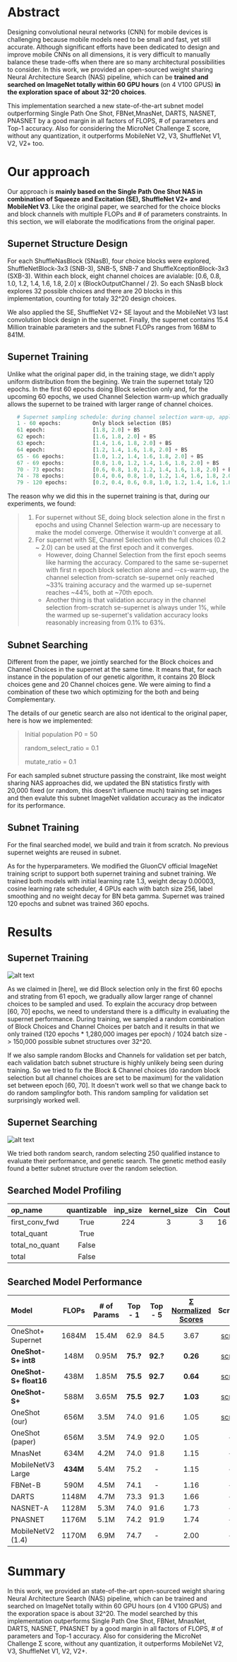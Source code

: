 
# Abstract

Designing convolutional neural networks (CNN) for mobile devices is challenging because mobile models need to be small and fast, yet still accurate. Although significant efforts have been dedicated to design and improve mobile CNNs on all dimensions, it is very difficult to manually balance these trade-offs when there are so many architectural possibilities to consider. In this work, we provided an open-sourced weight sharing Neural Architecture Search (NAS) pipeline, which can be **trained and searched on ImageNet totally within 60 GPU hours** (on 4 V100 GPUS) **in the exploration space of about 32^20 choices**.

This implementation searched a new state-of-the-art subnet model outperforming Single Path One Shot, FBNet,MnasNet, DARTS, NASNET, PNASNET by a good margin in all factors of FLOPS, # of parameters and Top-1 accuracy. Also for considering the MicroNet Challenge Σ score, without any quantization, it outperforms MobileNet V2, V3, ShuffleNet V1, V2, V2+ too.

# Our approach

Our approach is **mainly based on the Single Path One Shot NAS in combination of Squeeze and Excitation (SE), ShuffleNet V2+ and MobileNet V3**. Like the original paper, we searched for the choice blocks and block channels with multiple FLOPs and # of parameters constraints. In this section, we will elaborate the modifications from the original paper.

## Supernet Structure Design

For each ShuffleNasBlock (SNasB), four choice blocks were explored, ShuffleNetBlock-3x3 (SNB-3), SNB-5, SNB-7 and ShuffleXceptionBlock-3x3 (SXB-3). Within each block, eight channel choices are avialable: [0.6, 0.8, 1.0, 1.2, 1.4, 1.6, 1.8, 2.0] x (BlockOutputChannel / 2). So each SNasB block explores 32 possible choices and there are 20 blocks in this implementation, counting for totaly 32^20 design choices.

We also applied the SE, ShuffleNet V2+ SE layout and the MobileNet V3 last convolution block design in the supernet. Finally, the supernet contains 15.4 Million trainable parameters and the subnet FLOPs ranges from 168M to 841M.

## Supernet Training

Unlike what the original paper did, in the training stage, we didn't apply uniform distribution from the begining. We train the supernet totaly 120 epochs. In the first 60 epochs doing Block selection only and, for the upcoming 60 epochs, we used Channel Selection warm-up which gradually allows the supernet to be trained with larger range of channel choices.

``` python
   # Supernet sampling schedule: during channel selection warm-up, apply more epochs for [0.2, 0.4, 0.6, 0.8, 1.0] channel choices
   1 - 60 epochs:          Only block selection (BS)
   61 epoch:               [1.8, 2.0] + BS
   62 epoch:               [1.6, 1.8, 2.0] + BS
   63 epoch:               [1.4, 1.6, 1.8, 2.0] + BS
   64 epoch:               [1.2, 1.4, 1.6, 1.8, 2.0] + BS
   65 - 66 epochs:         [1.0, 1.2, 1.4, 1.6, 1.8, 2.0] + BS
   67 - 69 epochs:         [0.8, 1.0, 1.2, 1.4, 1.6, 1.8, 2.0] + BS
   70 - 73 epochs:         [0.6, 0.8, 1.0, 1.2, 1.4, 1.6, 1.8, 2.0] + BS 
   74 - 78 epochs:         [0.4, 0.6, 0.8, 1.0, 1.2, 1.4, 1.6, 1.8, 2.0] + BS 
   79 - 120 epochs:        [0.2, 0.4, 0.6, 0.8, 1.0, 1.2, 1.4, 1.6, 1.8, 2.0] + BS
```

The reason why we did this in the supernet training is that, during our experiments, we found:
> 1. For supernet without SE, doing block selection alone in the first n epochs and using Channel Selection warm-up are necessary to make the model converge. Otherwise it wouldn't converge at all.
> 2. For supernet with SE, Channel Selection with the full choices (0.2 ~ 2.0) can be used at the first epoch and it converges.
>    - However, doing Channel Selection from the first epoch seems like harming the accuracy. Compared to the same se-supernet with first n epoch block selection alone and --cs-warm-up, the channel selection from-scratch se-supernet only reached ~33% training accuracy and the warmed up se-supernet reaches ~44%, both at ~70th epoch.
>    - Another thing is that validation accuracy in the channel selection from-scratch se-supernet is always under 1%, while the warmed up se-supernet's validation accuracy looks reasonably increasing from 0.1% to 63%.

## Subnet Searching

Different from the paper, we jointly searched for the Block choices and Channel Choices in the supernet at the same time. It means that, for each instance in the population of our genetic algorithm, it contains 20 Block choices gene and 20 Channel choices gene. We were aiming to find a combination of these two which optimizing for the both and being Complementary.

The details of our genetic search are also not identical to the original paper, here is how we implemented:

> Initial population P0 = 50
> 
> random_select_ratio = 0.1
> 
> mutate_ratio = 0.1

For each sampled subnet structure passing the constraint, like most weight sharing NAS approaches did, we updated the BN statistics firstly with 20,000 fixed (or random, this doesn't influence much) training set images and then evalute this subnet ImageNet validation accuracy as the indicator for its performance.


## Subnet Training

For the final searched model, we build and train it from scratch. No previous supernet weights are reused in subnet.

As for the hyperparameters. We modified the GluonCV official ImageNet training script to support both supernet training and subnet training. We trained both models with initial learning rate 1.3, weight decay 0.00003, cosine learning rate scheduler, 4 GPUs each with batch size 256, label smoothing and no weight decay for BN beta gamma. Supernet was trained 120 epochs and subnet was trained 360 epochs. 


# Results

## Supernet Training
![alt text](../images/Supernet.png)

As we claimed in [here], we did Block selection only in the first 60 epochs and strating from 61 epoch, we gradually allow larger range of channel choices to be sampled and used. To explain the accuracy drop between [60, 70] epochs, we need to understand there is a difficulty in evaluating the supernet performance. During training, we sampled a random combination of Block Choices and Channel Choices per batch and it results in that we only trained (120 epochs * 1,280,000 images per epoch) / 1024 batch size -> 150,000 possible subnet structures over 32^20. 

If we also sample random Blocks and Channels for validation set per batch, each validation batch subnet structure is highly unlikely being seen during training. So we tried to fix the Block & Channel choices (do random block selection but all channel choices are set to be maximum) for the validation set between epoch [60, 70]. It doesn't work well so that we change back to do random samplingfor both. This random sampling for validation set surprisingly worked well. 

## Supernet Searching
![alt text](../images/search_supernet.gif)

We tried both random search, random selecting 250 qualified instance to evaluate their performance, and genetic search. The genetic method easily found a better subnet structure over the random selection.

## Searched Model Profiling

|op_name                                 |  quantizable      |   inp_size|   kernel_size|           Cin|          Cout|       params(M)|   mults(M)|    adds(M)|     MFLOPS|
|:-----                                   | :-----: | :-----:  | :-----:   | :-----:|  :-----: |  :-----: |   :-----:  |   :-----: |   :-----:| 
|first_conv_fwd                          | True           |        224|             3|             3|            16|           0.000|      5.419|      5.218|     10.637|
|total_quant                             | True           |           |              |              |              |           3.520|    292.820|    286.218|    579.038|
|total_no_quant                          | False          |           |              |              |              |           0.132|      6.801|      2.105|      8.905|
|total                                   | False          |           |              |              |              |           3.652|    299.621|    288.323|    587.943|

## Searched Model Performance

| Model   | FLOPs | # of Params   | Top - 1 | Top - 5 | [Σ Normalized Scores](https://micronet-challenge.github.io/scoring_and_submission.html) | Scripts | Logs |
| :--------------------- | :-----: | :------:  | :-----: | :-----: | :---------------------: | :-----: |  :-----: | 
|    OneShot+ Supernet |  1684M  |  15.4M  |  62.9   |   84.5   | 3.67 | [script](https://github.com/CanyonWind/oneshot_nas/blob/master/scripts/train_supernet.sh) | [log](https://github.com/CanyonWind/oneshot_nas/blob/master/logs/shufflenas_supernet.log) |
|    **OneShot-S+ int8** |  148M |  0.95M |  **75.?**   |   **92.?**   | **0.26** | [script](https://github.com/CanyonWind/oneshot_nas/blob/master/scripts/train_fixArch%2B.sh) | [log](https://github.com/CanyonWind/oneshot_nas/blob/master/logs/shufflenas_oneshot%2B.log) |
|    **OneShot-S+ float16** |  438M |  1.85M |  **75.5**   |   **92.7**   | **0.64** | [script](https://github.com/CanyonWind/oneshot_nas/blob/master/scripts/train_fixArch%2B.sh) | [log](https://github.com/CanyonWind/oneshot_nas/blob/master/logs/shufflenas_oneshot%2B.log) |
|    **OneShot-S+** |  588M |  3.65M |  **75.5**   |   **92.7**   | **1.03** | [script](https://github.com/CanyonWind/oneshot_nas/blob/master/scripts/train_fixArch%2B.sh) | [log](https://github.com/CanyonWind/oneshot_nas/blob/master/logs/shufflenas_oneshot%2B.log) |
|    OneShot (our) |  656M |  3.5M |  74.0   |   91.6   | 1.05 | [script](https://github.com/CanyonWind/oneshot_nas/blob/master/scripts/train_fixArch.sh) | [log](https://github.com/CanyonWind/MXNet-Single-Path-One-Shot-NAS/blob/master/logs/shufflenas_oneshot.log) |
|    OneShot (paper) |  656M |  3.5M |  74.9   |   92.0   | 1.05 | - | - |
|    MnasNet|  634M |  4.2M |  74.0   |  91.8   | 1.15 | - | - |
|    MobileNetV3 Large|	 **434M** |	5.4M |	75.2|	- | 1.15 | - | - |
|    FBNet-B|  590M|  4.5M |  74.1   |   -   | 1.16 | - | - |
|    DARTS|  1148M|  4.7M |  73.3   |   91.3  | 1.66 | - | - |
|    NASNET-A|  1128M |  5.3M |  74.0   |   91.6   | 1.73 | - | - |
|    PNASNET|  1176M |  5.1M |  74.2   |   91.9   | 1.74 | - | - |
|    MobileNetV2 (1.4) |	1170M |	6.9M |	74.7 |	- | 2.00 | - | - |
 


# Summary
In this work, we provided an state-of-the-art open-sourced weight sharing Neural Architecture Search (NAS) pipeline, which can be trained and searched on ImageNet totally within 60 GPU hours (on 4 V100 GPUS) and the exporation space is about 32^20. The model searched by this implementation outperforms Single Path One Shot, FBNet, MnasNet, DARTS, NASNET, PNASNET by a good margin in all factors of FLOPS, # of parameters and Top-1 accuracy. Also for considering the MicroNet Challenge Σ score, without any quantization, it outperforms MobileNet V2, V3, ShuffleNet V1, V2, V2+.
